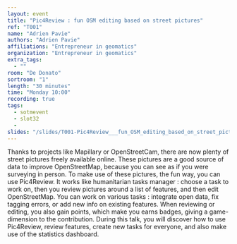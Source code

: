 ```yaml
---
layout: event
title: "Pic4Review : fun OSM editing based on street pictures"
ref: "T001"
name: "Adrien Pavie"
authors: "Adrien Pavie"
affiliations: "Entrepreneur in geomatics"
organization: "Entrepreneur in geomatics"
extra_tags:
  - ""
room: "De Donato"
sortroom: "1"
length: "30 minutes"
time: "Monday 10:00"
recording: true
tags:
  - sotmevent
  - slot32
  - 
slides: "/slides/T001-Pic4Review___fun_OSM_editing_based_on_street_pictures.pdf"
---
```

Thanks to projects like Mapillary or OpenStreetCam, there are now plenty of street pictures freely available online. These pictures are a good source of data to improve OpenStreetMap, because you can see as if you were surveying in person. 
To make use of these pictures, the fun way, you can use Pic4Review. It works like humanitarian tasks manager : choose a task to work on, then you review pictures around a list of features, and then edit OpenStreetMap. You can work on various tasks : integrate open data, fix tagging errors, or add new info on existing features. When reviewing or editing, you also gain points, which make you earns badges, giving a game-dimension to the contribution.
During this talk, you will discover how to use Pic4Review, review features, create new tasks for everyone, and also make use of the statistics dashboard.